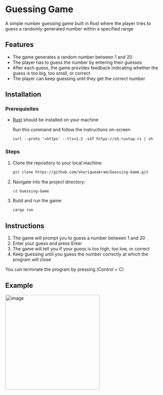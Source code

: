 # Guessing Game

A simple number guessing game built in Rust where the player tries to guess a randomly generated number within a specified range

## Features
- The game generates a random number between 1 and 20
- The player has to guess the number by entering their guesses
- After each guess, the game provides feedback indicating whether the guess is too big, too small, or correct
- The player can keep guessing until they get the correct number

## Installation

### Prerequisites
- [Rust](https://www.rust-lang.org/learn/get-started) should be installed on your machine

  Run this command and follow the instructions on-screen
  ```
  curl --proto '=https' --tlsv1.2 -sSf https://sh.rustup.rs | sh
  ```

### Steps

1. Clone the repository to your local machine:

    ```bash
    git clone https://github.com/shariqueakram/Guessing-Game.git
    ```

2. Navigate into the project directory:

    ```bash
    cd Guessing-Game
    ```

3. Build and run the game:

    ```bash
    cargo run
    ```

## Instructions

1. The game will prompt you to guess a number between 1 and 20
2. Enter your guess and press Enter
3. The game will tell you if your guess is too high, too low, or correct
4. Keep guessing until you guess the number correctly at which the program will close

You can terminate the program by pressing (Control + C) 

## Example

<img width="299" alt="image" src="https://github.com/user-attachments/assets/303d3a7d-b8c4-43a1-b52c-1208c922d3ce" />


